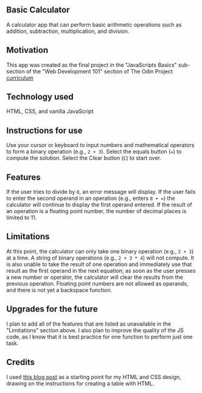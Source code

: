 ## Basic Calculator
A calculator app that can perform basic arithmetic operations such as addition, subtraction, multiplication, and division.

## Motivation
This app was created as the final project in the "JavaScripts Basics" sub-section of the "Web Development 101" section of The Odin Project [curriculum](https://www.theodinproject.com/courses?ref=homenav)

## Technology used
HTML, CSS, and vanilla JavaScript

## Instructions for use
Use your cursor or keyboard to input numbers and mathematical operators to form a binary operation (e.g., `2 + 3`). Select the equals button (`=`) to compute the solution. Select the Clear button (`C`) to start over.

## Features
If the user tries to divide by `0`, an error message will display. If the user fails to enter the second operand in an operation (e.g., enters `8 + =`) the calculator will continue to display the first operand entered. If the result of an operation is a floating point number, the number of decimal places is limited to 11.

## Limitations
At this point, the calculator can only take one binary operation (e.g., `2 + 3`) at a time. A string of binary operations (e.g., `2 + 3 * 4`) will not compute. It is also unable to take the result of one operation and immediately use that result as the first operand in the next equation; as soon as the user presses a new number or operator, the calculator will clear the results from the previous operation. Floating point numbers are not allowed as operands, and there is not yet a backspace function. 

## Upgrades for the future
I plan to add all of the features that are listed as unavailable in the "Limitations" section above. I also plan to improve the quality of the JS code, as I know that it is best practice for one function to perform just one task.

## Credits
I used [this blog post](https://codeburst.io/making-a-calculator-with-basic-html-css-and-javascript-part-1-1e4288f0bea1) as a starting point for my HTML and CSS design, drawing on the instructions for creating a table with HTML. 